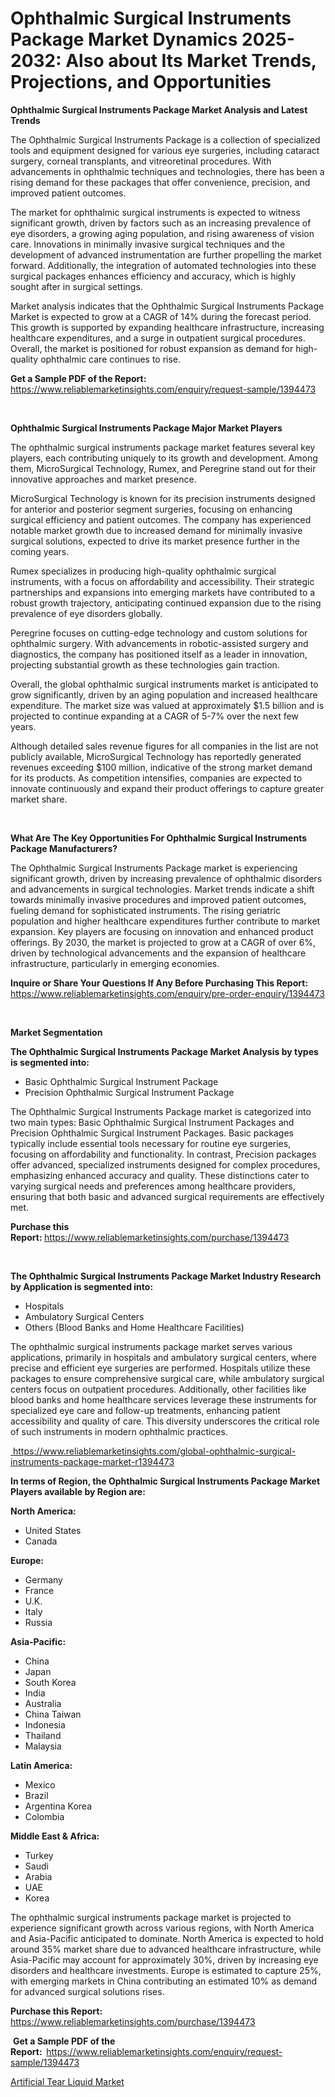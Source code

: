 <p><h1>Ophthalmic Surgical Instruments Package Market Dynamics 2025-2032: Also about Its Market Trends, Projections, and Opportunities</h1></p><p><strong>Ophthalmic Surgical Instruments Package Market Analysis and Latest Trends</strong></p>
<p><p>The Ophthalmic Surgical Instruments Package is a collection of specialized tools and equipment designed for various eye surgeries, including cataract surgery, corneal transplants, and vitreoretinal procedures. With advancements in ophthalmic techniques and technologies, there has been a rising demand for these packages that offer convenience, precision, and improved patient outcomes.</p><p>The market for ophthalmic surgical instruments is expected to witness significant growth, driven by factors such as an increasing prevalence of eye disorders, a growing aging population, and rising awareness of vision care. Innovations in minimally invasive surgical techniques and the development of advanced instrumentation are further propelling the market forward. Additionally, the integration of automated technologies into these surgical packages enhances efficiency and accuracy, which is highly sought after in surgical settings.</p><p>Market analysis indicates that the Ophthalmic Surgical Instruments Package Market is expected to grow at a CAGR of 14% during the forecast period. This growth is supported by expanding healthcare infrastructure, increasing healthcare expenditures, and a surge in outpatient surgical procedures. Overall, the market is positioned for robust expansion as demand for high-quality ophthalmic care continues to rise.</p></p>
<p><strong>Get a Sample PDF of the Report:&nbsp;</strong> <a href="https://www.reliablemarketinsights.com/enquiry/request-sample/1394473?utm_campaign=3044&utm_medium=2&utm_source=Github&utm_content=ia&utm_term=22032025&utm_id=ophthalmic-surgical-instruments-package">https://www.reliablemarketinsights.com/enquiry/request-sample/1394473</a></p>
<p>&nbsp;</p>
<p><strong>Ophthalmic Surgical Instruments Package Major Market Players</strong></p>
<p><p>The ophthalmic surgical instruments package market features several key players, each contributing uniquely to its growth and development. Among them, MicroSurgical Technology, Rumex, and Peregrine stand out for their innovative approaches and market presence.</p><p>MicroSurgical Technology is known for its precision instruments designed for anterior and posterior segment surgeries, focusing on enhancing surgical efficiency and patient outcomes. The company has experienced notable market growth due to increased demand for minimally invasive surgical solutions, expected to drive its market presence further in the coming years.</p><p>Rumex specializes in producing high-quality ophthalmic surgical instruments, with a focus on affordability and accessibility. Their strategic partnerships and expansions into emerging markets have contributed to a robust growth trajectory, anticipating continued expansion due to the rising prevalence of eye disorders globally.</p><p>Peregrine focuses on cutting-edge technology and custom solutions for ophthalmic surgery. With advancements in robotic-assisted surgery and diagnostics, the company has positioned itself as a leader in innovation, projecting substantial growth as these technologies gain traction.</p><p>Overall, the global ophthalmic surgical instruments market is anticipated to grow significantly, driven by an aging population and increased healthcare expenditure. The market size was valued at approximately $1.5 billion and is projected to continue expanding at a CAGR of 5-7% over the next few years.</p><p>Although detailed sales revenue figures for all companies in the list are not publicly available, MicroSurgical Technology has reportedly generated revenues exceeding $100 million, indicative of the strong market demand for its products. As competition intensifies, companies are expected to innovate continuously and expand their product offerings to capture greater market share.</p></p>
<p>&nbsp;</p>
<p><strong>What Are The Key Opportunities For Ophthalmic Surgical Instruments Package Manufacturers?</strong></p>
<p><p>The Ophthalmic Surgical Instruments Package market is experiencing significant growth, driven by increasing prevalence of ophthalmic disorders and advancements in surgical technologies. Market trends indicate a shift towards minimally invasive procedures and improved patient outcomes, fueling demand for sophisticated instruments. The rising geriatric population and higher healthcare expenditures further contribute to market expansion. Key players are focusing on innovation and enhanced product offerings. By 2030, the market is projected to grow at a CAGR of over 6%, driven by technological advancements and the expansion of healthcare infrastructure, particularly in emerging economies.</p></p>
<p><strong>Inquire or Share Your Questions If Any Before Purchasing This Report:</strong> <a href="https://www.reliablemarketinsights.com/enquiry/pre-order-enquiry/1394473?utm_campaign=3044&utm_medium=2&utm_source=Github&utm_content=ia&utm_term=22032025&utm_id=ophthalmic-surgical-instruments-package">https://www.reliablemarketinsights.com/enquiry/pre-order-enquiry/1394473</a></p>
<p>&nbsp;</p>
<p><strong>Market Segmentation</strong></p>
<p><strong>The Ophthalmic Surgical Instruments Package Market Analysis by types is segmented into:</strong></p>
<p><ul><li>Basic Ophthalmic Surgical Instrument Package</li><li>Precision Ophthalmic Surgical Instrument Package</li></ul></p>
<p><p>The Ophthalmic Surgical Instruments Package market is categorized into two main types: Basic Ophthalmic Surgical Instrument Packages and Precision Ophthalmic Surgical Instrument Packages. Basic packages typically include essential tools necessary for routine eye surgeries, focusing on affordability and functionality. In contrast, Precision packages offer advanced, specialized instruments designed for complex procedures, emphasizing enhanced accuracy and quality. These distinctions cater to varying surgical needs and preferences among healthcare providers, ensuring that both basic and advanced surgical requirements are effectively met.</p></p>
<p><strong>Purchase this Report:&nbsp;</strong><a href="https://www.reliablemarketinsights.com/purchase/1394473?utm_campaign=3044&utm_medium=2&utm_source=Github&utm_content=ia&utm_term=22032025&utm_id=ophthalmic-surgical-instruments-package">https://www.reliablemarketinsights.com/purchase/1394473</a></p>
<p>&nbsp;</p>
<p><strong>The Ophthalmic Surgical Instruments Package Market Industry Research by Application is segmented into:</strong></p>
<p><ul><li>Hospitals</li><li>Ambulatory Surgical Centers</li><li>Others (Blood Banks and Home Healthcare Facilities)</li></ul></p>
<p><p>The ophthalmic surgical instruments package market serves various applications, primarily in hospitals and ambulatory surgical centers, where precise and efficient eye surgeries are performed. Hospitals utilize these packages to ensure comprehensive surgical care, while ambulatory surgical centers focus on outpatient procedures. Additionally, other facilities like blood banks and home healthcare services leverage these instruments for specialized eye care and follow-up treatments, enhancing patient accessibility and quality of care. This diversity underscores the critical role of such instruments in modern ophthalmic practices.</p></p>
<p><a href="https://www.reliablemarketinsights.com/global-ophthalmic-surgical-instruments-package-market-r1394473?utm_campaign=3044&utm_medium=2&utm_source=Github&utm_content=ia&utm_term=22032025&utm_id=ophthalmic-surgical-instruments-package">&nbsp;https://www.reliablemarketinsights.com/global-ophthalmic-surgical-instruments-package-market-r1394473</a></p>
<p><strong>In terms of Region, the Ophthalmic Surgical Instruments Package Market Players available by Region are:</strong></p>
<p>
    <p> <strong> North America: </strong>
        <ul>
            <li>United States</li>
            <li>Canada</li>
        </ul>
        </p> 
    <p> <strong> Europe: </strong>
        <ul>
            <li>Germany</li>
            <li>France</li>
            <li>U.K.</li>
            <li>Italy</li>
            <li>Russia</li>
        </ul>
        </p> 
    <p> <strong> Asia-Pacific: </strong>
        <ul>
            <li>China</li>
            <li>Japan</li>
            <li>South Korea</li>
            <li>India</li>
            <li>Australia</li>
            <li>China Taiwan</li>
            <li>Indonesia</li>
            <li>Thailand</li>
            <li>Malaysia</li>
        </ul>
        </p> 
    <p> <strong> Latin America: </strong>
        <ul>
            <li>Mexico</li>
            <li>Brazil</li>
            <li>Argentina Korea</li>
            <li>Colombia</li>
        </ul>
        </p> 
    <p> <strong> Middle East & Africa: </strong>
        <ul>
            <li>Turkey</li>
            <li>Saudi</li>
            <li>Arabia</li>
            <li>UAE</li>
            <li>Korea</li>
        </ul>
    </p>
    </p>
<p><p>The ophthalmic surgical instruments package market is projected to experience significant growth across various regions, with North America and Asia-Pacific anticipated to dominate. North America is expected to hold around 35% market share due to advanced healthcare infrastructure, while Asia-Pacific may account for approximately 30%, driven by increasing eye disorders and healthcare investments. Europe is estimated to capture 25%, with emerging markets in China contributing an estimated 10% as demand for advanced surgical solutions rises.</p></p>
<p><strong>Purchase this Report: </strong><a href="https://www.reliablemarketinsights.com/purchase/1394473?utm_campaign=3044&utm_medium=2&utm_source=Github&utm_content=ia&utm_term=22032025&utm_id=ophthalmic-surgical-instruments-package">https://www.reliablemarketinsights.com/purchase/1394473</a></p>
<p>&nbsp;<strong>Get a Sample PDF of the Report:&nbsp;&nbsp;</strong><a href="https://www.reliablemarketinsights.com/enquiry/request-sample/1394473?utm_campaign=3044&utm_medium=2&utm_source=Github&utm_content=ia&utm_term=22032025&utm_id=ophthalmic-surgical-instruments-package">https://www.reliablemarketinsights.com/enquiry/request-sample/1394473</a></p>
<p><strong></strong></p>
<p><p><a href="https://github.com/elodielamto06/Market-Research-Report-List-1/blob/main/artificial-tear-liquid-market.md?utm_campaign=3044&utm_medium=2&utm_source=Github&utm_content=ia&utm_term=22032025&utm_id=ophthalmic-surgical-instruments-package">Artificial Tear Liquid Market</a></p></p>